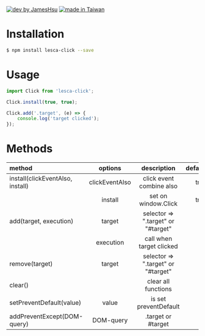 [![dev by JamesHsu](https://img.shields.io/badge/Dev%20by-Jameshsu1125-green)](https://github.com/jameshsu1125/) [![made in Taiwan](https://img.shields.io/badge/Made%20in-Taiwan-orange)](https://github.com/jameshsu1125/)

# Installation

```sh
$ npm install lesca-click --save
```

# Usage

```javascript
import Click from 'lesca-click';

Click.install(true, true);

Click.add('.target', (e) => {
	console.log('target clicked');
});
```

# Methods

| method                           |    options     |            description             | default |
| :------------------------------- | :------------: | :--------------------------------: | ------: |
| install(clickEventAlso, install) | clickEventAlso |      click event combine also      |    true |
|                                  |    install     |        set on window.Click         |    true |
| add(target, execution)           |     target     | selector => ".target" or "#target" |         |
|                                  |   execution    |      call when target clicked      |         |
| remove(target)                   |     target     | selector => ".target" or "#target" |         |
| clear()                          |                |        clear all functions         |         |
| setPreventDefault(value)         |     value      |       is set preventDefault        |         |
| addPreventExcept(DOM-query)      |   DOM-query    |         .target or #target         |         |
